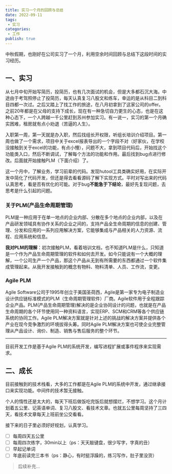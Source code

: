 ```yaml
---
title: 实习一个月的回顾与总结
date: 2022-09-11
tags:
 - 实习
categories:
 - 工作
publish: true
---
```




中秋假期，也刚好在公司实习了一个月，利用空余时间回顾与总结下这段时间的实习经历。

<!-- more -->

## 一、实习

从七月中旬开始写简历，投简历，也有几次面试的机会，但是大多都石沉大海。中途由于考驾照停止了投简历，每天认真复习八股文和练车，幸运的是从科目二到科目四都一次过。之后又踏上了找工作的旅途，在八月初拿到了这家公司的offer。之前20年都是在父母的支持下成长，现在有一种急切自力更生的心态，也是在这种心态下，一个人跨越一千公里赶到苏州参加实习。有一说一，实习的第一个月确实困难，租房就有点小劝退（苦逼的人生）。

入职第一周，第一天就是办入职，然后找组长开权限，听组长培训介绍项目。第一周也做了一个需求，项目中关于excel报表导出的一个字段不对（好家伙，在学校没接触到关于excel的功能，有点小懵），问题不大，拿到项目代码后，开始找这个功能类入口，然后不断调试，了解每个方法的功能和作用。最后找到bug点进行修改。后面就开始接触PLM（下面介绍）了。

这一个月中，了解业务，学习前辈的代码。发现hutool工具类确实好用，在实际开发中简化了代码开发，但还是得去看看源码了解下实现方式。平时对写出来的代码认真思考，看是否有优化的可能。对于bug**不能急于下结论**，最好先复现问题，去思考是什么引起的问题。

### 关于PLM(产品生命周期管理)

PLM是一种应用于在单一地点的企业内部、分散在多个地点的企业内部，以及在产品研发领域具有协作关系的企业之间的，支持产品全生命周期的信息的创建、管理、分发和应用的一系列应用解决方案，它能够集成与产品相关的人力资源、流程、应用系统和信息。

**我对PLM的理解**：初次接触PLM，看着培训文档，也不知道PLM是什么，只知道是一个作为产品生命周期管理的软件和如何去开发。如今只能说有一个大概的理解，一个公司生产一个产品，那这个产品从无到有所需要的东西都通过一个软件集成管理起来。从我开发接触到的概念有物料、物料清单、人员、工作流，变更。

### Agile PLM

Agile Software公司于1995年创立于美国圣荷西，Agile是第一家专为电子制造业设计供应链标准模式的PLM（生命周期管理软件）厂商。Agile软件用于全程跟踪企业产品。PLM(产品生命周期管理)解决的是企业协同设计的问题，也就是在产品生命周期的各个环节使用同一种资料语言，实现ERP、SCM和CRM等各个供应链系统的协同工作。Agile PLM解决方案就是针对上述的挑战的解决方案并提供各个产业在现今竞争激烈的环境拔得头筹。同时Agile PLM解决方案也可使企业完整管理从产品设计、询价、制造、销售与售后服务的整个环节。

----

目前开发工作是基于Agile PLM的系统开发，编写进程扩展或事件程序来实现需求。

## 二、成长

目前接触到的技术栈看，大多的工作都是在Agile PLM的系统中开发，通过继承接口来实现功能。中间件的技术暂无接触。

个人的惰性还是太大的，每天下班后做饭吃完饭后就想摆烂，不想学习。这个月计划着五公里、记英语单词、复习八股文、看技术文章。也就五公里每周坚持了三四天，看技术文章每天上班前坐公交看看。

接下来的日子里必须好好规划，认真学习。

- [ ] 每周四天五公里
- [ ] 每周四次练字，30min以上（ps：天天敲键盘，很少写字，字真的丑）
- [ ] 早起记单词
- [ ] 年底前读完三本书（ps：静心，有时挺浮躁的，练习写作，肚子里没货）

> 后续补充...
